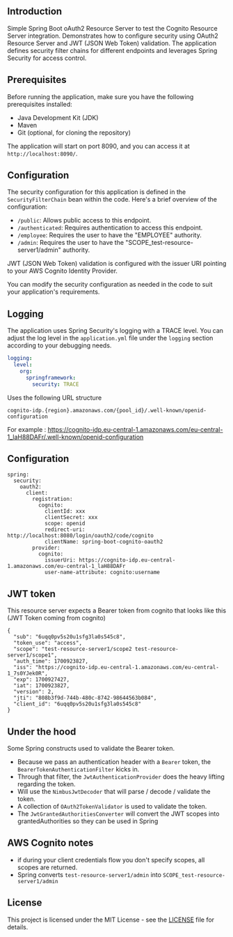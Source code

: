 ## Introduction

Simple Spring Boot oAuth2 Resource Server to test the Cognito Resource Server integration.
Demonstrates how to configure security using OAuth2 Resource Server and JWT (JSON Web Token) validation. 
The application defines security filter chains for different endpoints and leverages Spring Security for access control.

## Prerequisites

Before running the application, make sure you have the following prerequisites installed:

- Java Development Kit (JDK)
- Maven
- Git (optional, for cloning the repository)

The application will start on port 8090, and you can access it at `http://localhost:8090/`.

## Configuration

The security configuration for this application is defined in the `SecurityFilterChain` bean within the code. Here's a brief overview of the configuration:

- `/public`: Allows public access to this endpoint.
- `/authenticated`: Requires authentication to access this endpoint.
- `/employee`: Requires the user to have the "EMPLOYEE" authority.
- `/admin`: Requires the user to have the "SCOPE_test-resource-server1/admin" authority.

JWT (JSON Web Token) validation is configured with the issuer URI pointing to your AWS Cognito Identity Provider.

You can modify the security configuration as needed in the code to suit your application's requirements.

## Logging

The application uses Spring Security's logging with a TRACE level. You can adjust the log level in the `application.yml` file under the `logging` section according to your debugging needs.

```yaml
logging:
  level:
    org:
      springframework:
        security: TRACE
```


Uses the following URL structure 

```
cognito-idp.{region}.amazonaws.com/{pool_id}/.well-known/openid-configuration
```

For example :
https://cognito-idp.eu-central-1.amazonaws.com/eu-central-1_laH88DAFr/.well-known/openid-configuration


## Configuration

```
spring:
  security:
    oauth2:
      client:
        registration:
          cognito:
            clientId: xxx
            clientSecret: xxx
            scope: openid
            redirect-uri: http://localhost:8080/login/oauth2/code/cognito
            clientName: spring-boot-cognito-oauth2
        provider:
          cognito:
            issuerUri: https://cognito-idp.eu-central-1.amazonaws.com/eu-central-1_laH88DAFr
            user-name-attribute: cognito:username

```

## JWT token

This resource server expects a Bearer token from cognito that looks like this (JWT Token coming from cognito)

```
{
  "sub": "6uqq0pv5s20u1sfg3la0s545c8",
  "token_use": "access",
  "scope": "test-resource-server1/scope2 test-resource-server1/scope1",
  "auth_time": 1700923827,
  "iss": "https://cognito-idp.eu-central-1.amazonaws.com/eu-central-1_7s0YJek0R",
  "exp": 1700927427,
  "iat": 1700923827,
  "version": 2,
  "jti": "808b3f9d-744b-480c-8742-98644563b084",
  "client_id": "6uqq0pv5s20u1sfg3la0s545c8"
}
```

## Under the hood

Some Spring constructs used to validate the Bearer token.

- Because we pass an authentication header with a `Bearer` token, the `BearerTokenAuthenticationFilter` kicks in.
- Through that filter, the `JwtAuthenticationProvider` does the heavy lifting regarding the token.
- Will use the `NimbusJwtDecoder` that will parse / decode / validate the token.
- A collection of `OAuth2TokenValidator` is used to validate the token.
- The `JwtGrantedAuthoritiesConverter` will convert the JWT scopes into grantedAuthorities so they can be used in Spring


## AWS Cognito notes

- if during your client credentials flow you don't specify scopes, all scopes are returned.
- Spring converts `test-resource-server1/admin` into `SCOPE_test-resource-server1/admin`

## License

This project is licensed under the MIT License - see the [LICENSE](LICENSE) file for details.
